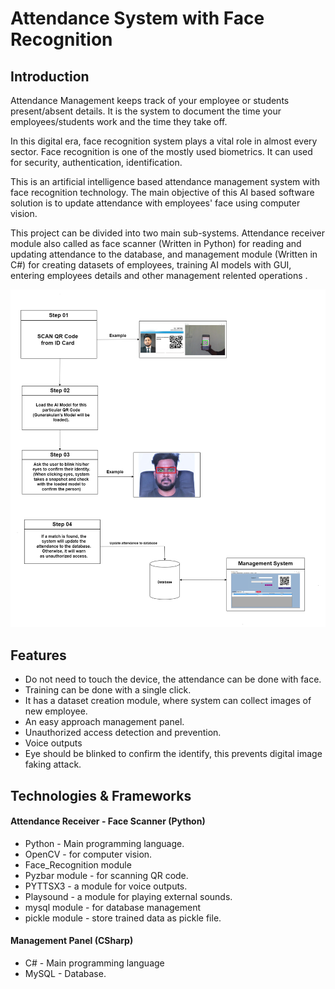 # Attendance System with Face Recognition

## Introduction

Attendance Management keeps track of your employee or students present/absent details. It is the system to document the time your employees/students work and the time they take off.

 In this digital era, face recognition system plays a vital role in  almost every  sector. Face recognition  is one  of the mostly used biometrics. It can used for security, authentication, identification.

This is an artificial intelligence based attendance management system with face recognition technology. The main objective of this AI based software solution is to update attendance with employees' face using computer vision.

This project can be divided into two main sub-systems. Attendance receiver module also called as face scanner (Written in Python) for reading and updating attendance to the database, and management module (Written in C#) for creating datasets of employees, training AI models with GUI, entering employees details and other management relented operations .


![](github-readme-content/diagram.png)


## Features

- Do not need to touch the device, the attendance can be done with face.
- Training can be done with a single click.
- It has a dataset creation module, where system can collect images of new employee.
- An easy approach management panel.
- Unauthorized access detection and prevention.
- Voice outputs
- Eye should be blinked to confirm the identify, this prevents digital image faking attack.


## Technologies & Frameworks  

#### Attendance Receiver - Face Scanner (Python)

- Python - Main programming language.
- OpenCV - for computer vision.
- Face_Recognition module
- Pyzbar module - for scanning QR code.
- PYTTSX3 - a module for voice outputs.
- Playsound - a module for playing external sounds.
- mysql module - for database management
- pickle module - store trained data as pickle file.

#### Management Panel (CSharp)
- C# - Main programming language
- MySQL - Database.
